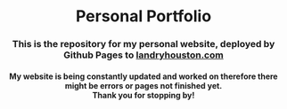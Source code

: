 <h1 align='center'>Personal Portfolio</h1>

<h3 align='center'>This is the repository for my personal website, deployed by Github Pages to <a href="https://landryhouston.com/">landryhouston.com</a> </h3>

<h4 align='center'>My website is being constantly updated and worked on therefore there might be errors or pages not finished yet.<br>Thank you for stopping by!</h4>

